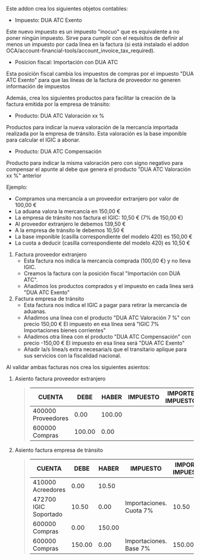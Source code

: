 Este addon crea los siguientes objetos contables:

- Impuesto: DUA ATC Exento

Este nuevo impuesto es un impuesto "inocuo" que es equivalente a no
poner ningún impuesto. Sirve para cumplir con el requisitos de definir
al menos un impuesto por cada línea en la factura (si está instalado el
addon OCA/account-financial-tools/account_invoice_tax_required).

- Posicion fiscal: Importación con DUA ATC

Esta posición fiscal cambia los impuestos de compras por el impuesto
"DUA ATC Exento" para que las líneas de la factura de proveedor no
generen información de impuestos

Además, crea los siguientes productos para facilitar la creación de la
factura emitida por la empresa de tránsito:

- Producto: DUA ATC Valoración xx %

Productos para indicar la nueva valoración de la mercancía importada
realizada por la empresa de tránsito. Esta valoración es la base
imponible para calcular el IGIC a abonar.

- Producto: DUA ATC Compensación

Producto para indicar la misma valoración pero con signo negativo para
compensar el apunte al debe que genera el producto "DUA ATC Valoración
xx %" anterior

Ejemplo:

- Compramos una mercancía a un proveedor extranjero por valor de 100,00
  €
- La aduana valora la mercancía en 150,00 €
- La empresa de tránsito nos factura el IGIC: 10,50 € (7% de 150,00 €)
- Al proveedor extranjero le debemos 139,50 €
- A la empresa de tránsito le debemos 10,50 €
- La base imponible (casilla correspondiente del modelo 420) es 150,00 €
- La cuota a deducir (casilla correspondiente del modelo 420) es 10,50 €

1.  Factura proveedor extranjero
    - Esta factura nos indica la mercancía comprada (100,00 €) y no
      lleva IGIC.
    - Creamos la factura con la posición fiscal "Importación con DUA
      ATC".
    - Añadimos los productos comprados y el impuesto en cada línea será
      "DUA ATC Exento"
2.  Factura empresa de tránsito
    - Esta factura nos indica el IGIC a pagar para retirar la mercancía
      de aduanas.
    - Añadimos una línea con el producto "DUA ATC Valoración 7 %" con
      precio 150,00 € El impuesto en esa línea será "IGIC 7%
      Importaciones bienes corrientes"
    - Añadimos otra línea con el producto "DUA ATC Compensación" con
      precio -150,00 € El impuesto en esa línea será "DUA ATC Exento"
    - Añadir la/s línea/s extra necesaria/s que el transitario aplique
      para sus servicios con la fiscalidad nacional.

Al validar ambas facturas nos crea los siguientes asientos:

1.  Asiento factura proveedor extranjero

    > | CUENTA             | DEBE   | HABER  | IMPUESTO | IMPORTE IMPUESTO |
    > |--------------------|--------|--------|----------|------------------|
    > | 400000 Proveedores | 0.00   | 100.00 |          |                  |
    > | 600000 Compras     | 100.00 | 0.00   |          |                  |

2.  Asiento factura empresa de tránsito

    > | CUENTA                | DEBE   | HABER  | IMPUESTO                | IMPORTE IMPUESTO |
    > |-----------------------|--------|--------|-------------------------|------------------|
    > | 410000 Acreedores     | 0.00   | 10.50  |                         |                  |
    > | 472700 IGIC Soportado | 10.50  | 0.00   | Importaciones. Cuota 7% | 10.50            |
    > | 600000 Compras        | 0.00   | 150.00 |                         |                  |
    > | 600000 Compras        | 150.00 | 0.00   | Importaciones. Base 7%  | 150.00           |
